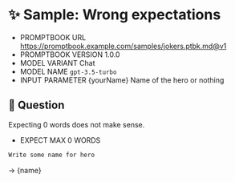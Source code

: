 # ✨ Sample: Wrong expectations

-   PROMPTBOOK URL https://promptbook.example.com/samples/jokers.ptbk.md@v1
-   PROMPTBOOK VERSION 1.0.0
-   MODEL VARIANT Chat
-   MODEL NAME `gpt-3.5-turbo`
-   INPUT  PARAMETER {yourName} Name of the hero or nothing

## 💬 Question

Expecting 0 words does not make sense.

-   EXPECT MAX 0 WORDS

```markdown
Write some name for hero
```

-> {name}
